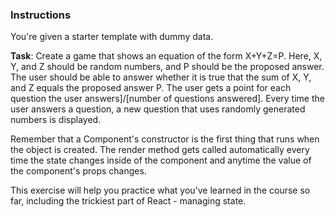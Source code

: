 ### Instructions

You're given a starter template with dummy data.

**Task**: Create a game that shows an equation of the form X+Y+Z=P. Here,
X, Y, and Z should be random numbers, and P should be the proposed answer. The
user should be able to answer whether it is true that the sum of X, Y, and Z
equals the proposed answer P. The user gets a point for each question the user
answers]/[number of questions answered]. Every time the user answers a question,
a new question that uses randomly generated numbers is displayed.

Remember that a Component's constructor is the first thing that runs when the
object is created. The render method gets called automatically every time the state changes
inside of the component and anytime the value of the component's props changes.

This exercise will help you practice what you've learned in the course so far, including the trickiest part of React - managing state.
